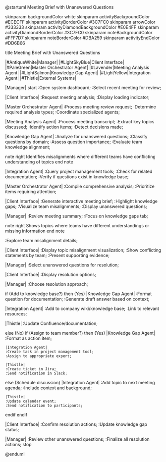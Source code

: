 @startuml Meeting Brief with Unanswered Questions

skinparam backgroundColor white
skinparam activityBackgroundColor #ECECFF
skinparam activityBorderColor #3C7FC0
skinparam arrowColor #333333
skinparam activityDiamondBackgroundColor #E0E4FF
skinparam activityDiamondBorderColor #3C7FC0
skinparam noteBackgroundColor #FFF7D7
skinparam noteBorderColor #DBA259
skinparam activityEndColor #DD6B66

title Meeting Brief with Unanswered Questions

|#AntiqueWhite|Manager|
|#LightSkyBlue|Client Interface|
|#PaleGreen|Master Orchestrator Agent|
|#Lavender|Meeting Analysis Agent|
|#LightSalmon|Knowledge Gap Agent|
|#LightYellow|Integration Agent|
|#Thistle|External Systems|

|Manager|
start
:Open system dashboard;
:Select recent meeting for review;

|Client Interface|
:Request meeting analysis;
:Display loading indicator;

|Master Orchestrator Agent|
:Process meeting review request;
:Determine required analysis types;
:Coordinate specialized agents;

|Meeting Analysis Agent|
:Process meeting transcript;
:Extract key topics discussed;
:Identify action items;
:Detect decisions made;

|Knowledge Gap Agent|
:Analyze for unanswered questions;
:Classify questions by domain;
:Assess question importance;
:Evaluate team knowledge alignment;

note right
  Identifies misalignments where
  different teams have conflicting
  understanding of topics
end note

|Integration Agent|
:Query project management tools;
:Check for related documentation;
:Verify if questions exist in knowledge base;

|Master Orchestrator Agent|
:Compile comprehensive analysis;
:Prioritize items requiring attention;

|Client Interface|
:Generate interactive meeting brief;
:Highlight knowledge gaps;
:Visualize team misalignments;
:Display unanswered questions;

|Manager|
:Review meeting summary;
:Focus on knowledge gaps tab;

note right
  Shows topics where teams
  have different understandings
  or missing information
end note

:Explore team misalignment details;

|Client Interface|
:Display topic misalignment visualization;
:Show conflicting statements by team;
:Present supporting evidence;

|Manager|
:Select unanswered questions for resolution;

|Client Interface|
:Display resolution options;

|Manager|
:Choose resolution approach;

if (Add to knowledge base?) then (Yes)
  |Knowledge Gap Agent|
  :Format question for documentation;
  :Generate draft answer based on context;
  
  |Integration Agent|
  :Add to company wiki/knowledge base;
  :Link to relevant resources;
  
  |Thistle|
  :Update Confluence/documentation;
  
else (No)
  if (Assign to team member?) then (Yes)
    |Knowledge Gap Agent|
    :Format as action item;
    
    |Integration Agent|
    :Create task in project management tool;
    :Assign to appropriate expert;
    
    |Thistle|
    :Create ticket in Jira;
    :Send notification in Slack;
  else (Schedule discussion)
    |Integration Agent|
    :Add topic to next meeting agenda;
    :Include context and background;
    
    |Thistle|
    :Update calendar event;
    :Send notification to participants;
  endif
endif

|Client Interface|
:Confirm resolution actions;
:Update knowledge gap status;

|Manager|
:Review other unanswered questions;
:Finalize all resolution actions;
stop

@enduml